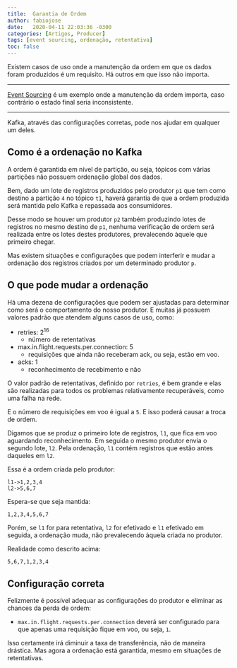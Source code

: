 ```yaml
---
title:  Garantia de Ordem
author: fabiojose
date:   2020-04-11 22:03:36 -0300
categories: [Artigos, Producer]
tags: [event sourcing, ordenação, retentativa]
toc: false
---
```


Existem casos de uso onde a manutenção da ordem em que os dados foram produzidos é um requisito. Há outros em que isso não importa.

---

[Event Sourcing](https://martinfowler.com/eaaDev/EventSourcing.html) é um exemplo onde a manutenção da ordem importa, caso contrário o estado final seria inconsistente.

---

Kafka, através das configurações corretas, pode nos ajudar em qualquer um deles.

## Como é a ordenação no Kafka

A ordem é garantida em nível de partição, ou seja, tópicos com várias partições não possuem ordenação global dos dados.

Bem, dado um lote de registros produzidos pelo produtor `p1` que tem como destino a partição `4` no tópico `t1`, haverá garantia de que a ordem produzida será mantida pelo Kafka e repassada aos consumidores.

Desse modo se houver um produtor `p2` também produzindo lotes de registros no mesmo destino de `p1`, nenhuma verificação de ordem será realizada entre os lotes destes produtores, prevalecendo àquele que primeiro chegar.

Mas existem situações e configurações que podem interferir e mudar a ordenação dos registros criados por um determinado produtor `p`.

## O que pode mudar a ordenação

Há uma dezena de configurações que podem ser ajustadas para determinar como será o comportamento do nosso produtor. E muitas já possuem valores padrão que atendem alguns casos de uso, como:

- retries: 2<sup>16</sup>
  - número de retentativas
- max.in.flight.requests.per.connection: 5 
  - requisições que ainda não receberam ack, ou seja, estão em voo.
- acks: 1
  - reconhecimento de recebimento e não

O valor padrão de retentativas, definido por `retries`, é bem grande e elas são realizadas para todos os problemas relativamente recuperáveis, como uma falha na rede.

E o número de requisições em voo é igual a `5`. E isso poderá causar a troca de ordem.

Digamos que se produz o primeiro lote de registros, `l1`, que fica em voo aguardando reconhecimento. Em seguida o mesmo produtor envia o segundo lote, `l2`. Pela ordenação, `l1` contém registros que estão antes daqueles em `l2`.

Essa é a ordem criada pelo produtor:
```
l1->1,2,3,4
l2->5,6,7
```

Espera-se que seja mantida:
```
1,2,3,4,5,6,7
```

Porém, se `l1` for para retentativa,  `l2` for efetivado e `l1` efetivado em seguida, a ordenação muda, não prevalecendo àquela criada no produtor.

Realidade como descrito acima:
```
5,6,7,1,2,3,4
```

## Configuração correta

Felizmente é possível adequar as configurações do produtor e eliminar as chances da perda de ordem:

- `max.in.flight.requests.per.connection` deverá ser configurado para que apenas uma requisição fique em voo, ou seja, `1`.

Isso certamente irá diminuir a taxa de transferência, não de maneira drástica. Mas agora a ordenação está garantida, mesmo em situações de retentativas.
